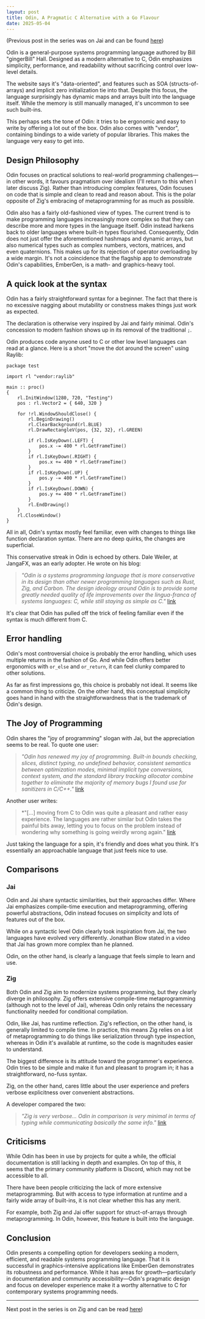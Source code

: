 ```yaml
---
layout: post
title: Odin, A Pragmatic C Alternative with a Go Flavour
date: 2025-05-04
---
```


(Previous post in the series was on Jai and can be found [here](/2025/04/28/jai.html))

Odin is a general-purpose systems programming language authored by Bill "gingerBill" Hall.
Designed as a modern alternative to C, Odin emphasizes simplicity, performance, and readability
without sacrificing control over low-level details.

The website says it's "data-oriented", and features such as SOA (structs-of-arrays) and implicit zero initialization tie into that. Despite this focus, the language surprisingly has dynamic
maps and arrays built into the language itself. While the memory is still manually managed,
it's uncommon to see such built-ins.

This perhaps sets the tone of Odin: it tries to be ergonomic and easy to write by offering a lot out of the box. Odin also comes with "vendor", containing bindings to a wide variety of popular libraries. This makes the language very easy to get into.

## Design Philosophy

Odin focuses on practical solutions to real-world programming challenges—in other words, it favours pragmatism over idealism (I'll return to this when I later discuss Zig). Rather than introducing complex features, Odin focuses on code that is simple and clean to read and reason about. This is the polar opposite of Zig's embracing of metaprogramming for as much as possible.

Odin also has a fairly old-fashioned view of types. The current trend is to make programming languages increasingly more complex so that they can describe more and more types in the language itself. Odin instead harkens back to older languages where built-in types flourished. Consequently, Odin does not just offer the aforementioned hashmaps and dynamic arrays, but also numerical types
such as complex numbers, vectors, matrices, and even quaternions. This makes up for its rejection of operator overloading by a wide margin. It's not a coincidence that the flagship app to demonstrate Odin's capabilities, EmberGen, is a math- and graphics-heavy tool.

## A quick look at the syntax

Odin has a fairly straightforward syntax for a beginner. The fact that there is no excessive nagging about mutability or constness makes things just work as expected.

The declaration is otherwise very inspired by Jai and fairly minimal. Odin's concession to modern fashion shows up in its removal of the traditional `;`.

Odin produces code anyone used to C or other low level languages can read at a glance. Here is a short "move the dot around the screen" using Raylib:

```odin
package test

import rl "vendor:raylib"

main :: proc() 
{
    rl.InitWindow(1280, 720, "Testing")
    pos : rl.Vector2 = { 640, 320 }
		
    for !rl.WindowShouldClose() {
        rl.BeginDrawing()
        rl.ClearBackground(rl.BLUE)
        rl.DrawRectangleV(pos, {32, 32}, rl.GREEN)
        
        if rl.IsKeyDown(.LEFT) {
            pos.x -= 400 * rl.GetFrameTime()
        }
        if rl.IsKeyDown(.RIGHT) {
            pos.x += 400 * rl.GetFrameTime()
        }
        if rl.IsKeyDown(.UP) {
            pos.y -= 400 * rl.GetFrameTime()
        }
        if rl.IsKeyDown(.DOWN) {
            pos.y += 400 * rl.GetFrameTime()
        }
        rl.EndDrawing()
    }
    rl.CloseWindow()
}
```

All in all, Odin's syntax mostly feel familiar, even with changes to things like function declaration syntax. There are no deep quirks, the changes are superficial.

This conservative streak in Odin is echoed by others. Dale Weiler, at JangaFX, was an early adopter. He wrote on his blog:

> *"Odin is a systems programming language that is more conservative in its design than other newer programming languages such as Rust, Zig, and Carbon. The design ideology around Odin is to provide some greatly needed quality of life improvements over the lingua-franca of systems languages: C, while still staying as simple as C."* [link](https://graphitemaster.github.io/odin_review/)

It's clear that Odin has pulled off the trick of feeling familiar even if the syntax is much different from C.

## Error handling

Odin's most controversial choice is probably the error handling, which uses multiple returns in the fashion of Go. And while Odin offers better ergonomics with `or_else` and `or_return`, it can feel clunky compared to other solutions.

As far as first impressions go, this choice is probably not ideal. It seems like a common thing to criticize. On the other hand, this conceptual simplicity goes hand in hand with the straightforwardness that is the trademark of Odin's design.

## The Joy of Programming

Odin shares the "joy of programming" slogan with Jai, but the appreciation seems to be real. To quote one user:

> *"Odin has renewed my joy of programming. Built-in bounds checking, slices, distinct typing, no undefined behavior, consistent semantics between optimization modes, minimal implicit type conversions, context system, and the standard library tracking allocator combine together to eliminate the majority of memory bugs I found use for sanitizers in C/C++."* [link](https://news.ycombinator.com/item?id=32799499)

Another user writes:

> *"[...] moving from C to Odin was quite a pleasant and rather easy experience. The languages are rather similar but Odin takes the painful bits away, letting you to focus on the problem instead of wondering why something is going weirdly wrong again." [link](https://akselmo.dev/posts/moving-from-c-to-odin/)

Just taking the language for a spin, it's friendly and does what you think. It's essentially an approachable language that just feels nice to use.

## Comparisons

### Jai

Odin and Jai share syntactic similarities, but their approaches differ. Where Jai emphasizes compile-time execution and metaprogramming, offering powerful abstractions, Odin instead focuses
on simplicity and lots of features out of the box.

While on a syntactic level Odin clearly took inspiration from Jai, the two languages have evolved very differently. Jonathan Blow stated in a video that Jai has grown more complex than he planned.

Odin, on the other hand, is clearly a language that feels simple to learn and use.

### Zig

Both Odin and Zig aim to modernize systems programming, but they clearly diverge in philosophy. Zig offers extensive compile-time metaprogramming (although not to the level of Jai), whereas Odin only retains the necessary functionality needed for conditional compilation.

Odin, like Jai, has runtime reflection. Zig's reflection, on the other hand, is generally limited to compile time. In practice, this means Zig relies on a lot of metaprogramming to do things like serialization through type inspection, whereas in Odin it's available at runtime, so the code is magnitudes easier to understand.

The biggest difference is its attitude toward the programmer's experience. Odin tries to be simple and make it fun and pleasant to program in; it has a straightforward, no-fuss syntax.

Zig, on the other hand, cares little about the user experience and prefers verbose explicitness over convenient abstractions.

A developer compared the two:

> *"Zig is very verbose... Odin in comparison is very minimal in terms of typing while communicating basically the same info."* [link](https://forum.odin-lang.org/t/comparing-zig-with-odin/740/2)

## Criticisms

While Odin has been in use by projects for quite a while, the official documentation is still lacking in depth and examples. On top of this, it seems that the primary community platform is Discord, which may not be accessible to all.

There have been people criticizing the lack of more extensive metaprogramming. But with access to type information at runtime and a fairly wide array of built-ins, it is not clear whether this has any merit.

For example, both Zig and Jai offer support for struct-of-arrays through metaprogramming. In Odin, however, this feature is built into the language.

## Conclusion

Odin presents a compelling option for developers seeking a modern, efficient, and readable systems programming language. That it is successful in graphics-intensive applications like EmberGen demonstrates its robustness and performance. While it has areas for growth—particularly in documentation and community accessibility—Odin's pragmatic design and focus on developer experience make it a worthy alternative to C for contemporary systems programming needs.

---

Next post in the series is on Zig and can be read [here](/2025/05/04/zig.html))
